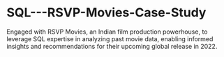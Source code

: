 # SQL---RSVP-Movies-Case-Study
Engaged with RSVP Movies, an Indian film production powerhouse, to leverage SQL expertise in analyzing past movie data, enabling informed insights and recommendations for their upcoming global release in 2022.
